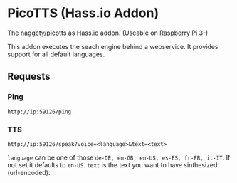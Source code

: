 # PicoTTS (Hass.io Addon)

The [naggety/picotts](https://github.com/naggety/picotts) as Hass.io addon. (Useable on Raspberry Pi 3-)

This addon executes the seach engine behind a webservice. It provides support for all default languages.

## Requests

### Ping

```
http://ip:59126/ping
```

### TTS

```
http://ip:59126/speak?voice=<language>&text=<text>
```

`language` can be one of those `de-DE, en-GB, en-US, es-ES, fr-FR, it-IT`. If not set it defaults to `en-US`.
`text` is the text you want to have sinthesized (url-encoded).
